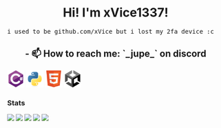 <h1 align="center"> Hi! I'm xVice1337! </h1>
<pre>i used to be github.com/xVice but i lost my 2fa device :c</pre>

<h2 align="center"> - 📫 How to reach me: `_jupe_` on discord </h2>

<p>
<img src="https://raw.githubusercontent.com/devicons/devicon/master/icons/csharp/csharp-original.svg" alt="csharp" width="40" height="40"/>
<img src="https://raw.githubusercontent.com/devicons/devicon/master/icons/python/python-original.svg" alt="python" width="40" height="40"/>
<img src="https://raw.githubusercontent.com/devicons/devicon/master/icons/html5/html5-original.svg" alt="python" width="40" height="40"/>
<img src="https://raw.githubusercontent.com/devicons/devicon/master/icons/unity/unity-original.svg" alt="python" width="40" height="40"/>
</p>

<h3> Stats </h3>

![](http://github-profile-summary-cards.vercel.app/api/cards/profile-details?username=xVice1337&theme=github_dark)
![](http://github-profile-summary-cards.vercel.app/api/cards/repos-per-language?username=xVice1337&theme=github_dark)
![](http://github-profile-summary-cards.vercel.app/api/cards/most-commit-language?username=xVice1337&theme=github_dark)
![](http://github-profile-summary-cards.vercel.app/api/cards/stats?username=xVice1337&theme=github_dark)
![](http://github-profile-summary-cards.vercel.app/api/cards/productive-time?username=xVice1337&theme=github_dark&utcOffset=8)
